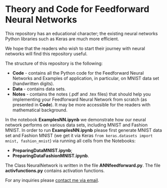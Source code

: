﻿# Theory and Code for Feedforward Neural Networks

This repository has an educational character; the existing neural networks Python libraries such as Keras are much more efficient. 

We hope that the readers who wish to start their journey with neural networks will find this repository useful. 

The structure of this repository is the following:

* **Code** - contains all the Python code for the Feedforward Neural Networks and Examples of application, in particular, on MNIST data set (handwritten digits).
* **Data** - contains data sets.
* **Notes** - contains the notes (.pdf and .tex files) that should help you implementing your Feedforward Neural Network from scratch (as presented in **Code**). It may be more accessible for the readers with mathematical background. 

In the notebook **ExamplesNN.ipynb** we demonstrate how our neural network performs on various data sets, including MNIST and Fashion MNIST. 
In order to run **ExamplesNN.ipynb** please first generate MNIST data set and Fashion MNIST (we get it via Keras <code>from keras.datasets import mnist, fashion_mnist</code>) via running all cells from the Notebooks: 
* **PreparingDataMNIST.ipynb**;
* **PreparingDataFashionMNIST.ipynb**.

The Class NeuralNetwork is written in the file **ANNfeedforward.py**. The file **activfunctions.py** contains activation functions.

For any inquiries please  <a href = "mailto: michal.gnacik@port.ac.uk">contact me via email</a>.
